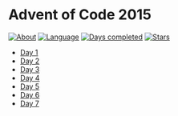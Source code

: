 # Advent of Code 2015

[![About](https://img.shields.io/badge/Advent%20of%20Code-2015-brightgreen)](https://adventofcode.com/2015)
[![Language](https://img.shields.io/badge/Language-Java-orange)](https://www.java.com/)
[![Days completed](https://img.shields.io/badge/Days%20completed-7-blue)]()
[![Stars](https://img.shields.io/badge/⭐️-14-yellow)]()

* [Day 1](2015-jour1/README.md)
* [Day 2](2015-jour2/README.md)
* [Day 3](2015-jour3/README.md)
* [Day 4](2015-jour4/README.md)
* [Day 5](2015-jour5/README.md)
* [Day 6](2015-jour6/README.md)
* [Day 7](2015-jour7/README.md)